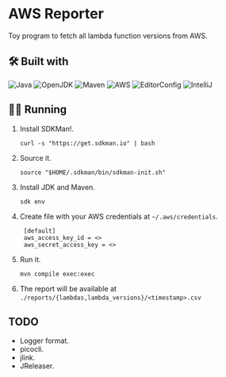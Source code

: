 # AWS Reporter

Toy program to fetch all lambda function versions from AWS.

## 🛠 Built with

![Java](https://img.shields.io/badge/Java-ED8B00?style=for-the-badge&logo=java&logoColor=white)
![OpenJDK](https://img.shields.io/badge/OpenJDK-ED8B00?style=for-the-badge&logo=openjdk&logoColor=white
)
![Maven](https://img.shields.io/badge/apache_maven-C71A36?style=for-the-badge&logo=apachemaven&logoColor=white)
![AWS](https://img.shields.io/badge/AWS-%23FF9900.svg?style=for-the-badge&logo=amazon-aws&logoColor=white)
![EditorConfig](https://img.shields.io/badge/Editor%20Config-E0EFEF?style=for-the-badge&logo=editorconfig&logoColor=000)
![IntelliJ](https://img.shields.io/badge/IntelliJ_IDEA-000000.svg?style=for-the-badge&logo=intellij-idea&logoColor=white)

## 🏃‍♀️ Running

1. Install SDKMan!.
   ```shell
   curl -s "https://get.sdkman.io" | bash
   ```
1. Source it.
   ```shell
   source "$HOME/.sdkman/bin/sdkman-init.sh"
   ```
1. Install JDK and Maven.
   ```shell
   sdk env
   ```
1. Create file with your AWS credentials at `~/.aws/credentials`.
   ```shell
    [default]
    aws_access_key_id = <>
    aws_secret_access_key = <>
   ```
1. Run it.
   ```shell
   mvn compile exec:exec
   ```
1. The report will be available at `./reports/{lambdas,lambda_versions}/<timestamp>.csv`


## TODO
- Logger format.
- picocli.
- jlink.
- JReleaser.
